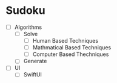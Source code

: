 # Sudoku

- [ ] Algorithms
    - [ ] Solve
        - [ ] Human Based Techniques
        - [ ] Mathmatical Based Techniques
        - [ ] Computer Based Thechniques
    - [ ] Generate
- [ ] UI
    - [ ] SwiftUI 
